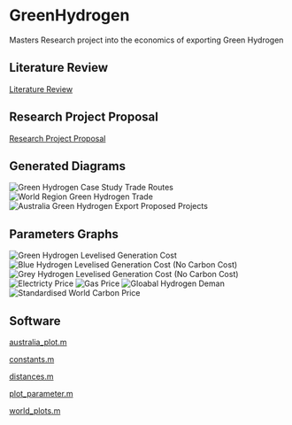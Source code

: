 # GreenHydrogen
Masters Research project into the economics of exporting Green Hydrogen

## Literature Review
[Literature Review](/Assets/LiteratureReview.pdf)
## Research Project Proposal
[Research Project Proposal](/Assets/ResearchProposal.pdf)  

## Generated Diagrams
![Green Hydrogen Case Study Trade Routes](/Software/Graphs/worldmap1.png)
![World Region Green Hydrogen Trade](/Software/Graphs/worldmap2.png)
![Australia Green Hydrogen Export Proposed Projects](/Software/Graphs/australia.png)

## Parameters Graphs
![Green Hydrogen Levelised Generation Cost](/Software/Graphs/Green%20Hydrogen%20Levelised%20Generation%20Cost.png)
![Blue Hydrogen Levelised Generation Cost (No Carbon Cost)](/Software/Graphs/Blue%20Hydrogen%20Levelised%20Generation%20Cost%20(No%20Carbon%20Cost).png)
![Grey Hydrogen Levelised Generation Cost (No Carbon Cost)](/Software/Graphs/Grey%20Hydrogen%20Levelised%20Generation%20Cost%20(No%20Carbon%20Cost).png)
![Electricty Price](/Software/Graphs/Electricty%20Price.png)
![Gas Price](/Graphs/Gas%20Price.png)
![Gloabal Hydrogen Deman](/Software/Graphs/Gloabal%20Hydrogen%20Demand.png)
![Standardised World Carbon Price](/Software/Graphs/Standardised%20World%20Carbon%20Price.png)
## Software
[australia_plot.m](/Software/Scripts/australia_plot.m)

[constants.m](/Software/Scripts/constants.m)

[distances.m](/Software/Scripts/distances.m)

[plot_parameter.m](/Software/Scripts/plot_parameter.m)

[world_plots.m](/Software/Scripts/world_plots.m)
